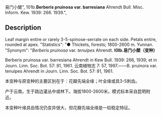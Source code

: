 易门小檗",
101b.**Berberis pruinosa var. barresiana** Ahrendt Bull. Misc. Inform. Kew. 1939: 266. 1939.",

## Description
Leaf margin entire or rarely 3-5-spinose-serrate on each side. Petals entire, rounded at apex.
  "Statistics": "● Thickets, forests; 1800-2600 m. Yunnan.
  "Synonym": "*Berberis pruinosa* var. *tenuipes* Ahrendt.
**l0lb.易门小檗（变种）**

Berberis pruinosa var. barresiana Ahrendt in Kew Bull. 1939: 266, 1939; et in Journ. Linn. Soc. Bot. 57: 81, 1961. 云南植物志 7: 57, 1997.——B. pruinora var. tenuipes Ahrendt in Journ. Linn. Soc. Bot. 57: 81, 1961.

本变种与原变种的主要区别在于：花瓣先端全缘；叶全缘或具3-5刺齿。

产于云南。生于路边灌丛中或林下。海拔1800-2600米。模式标本采自昆明附近。

本变种叶缘具齿情况仍变异很大，但花瓣先端全缘是一较稳定特征。
